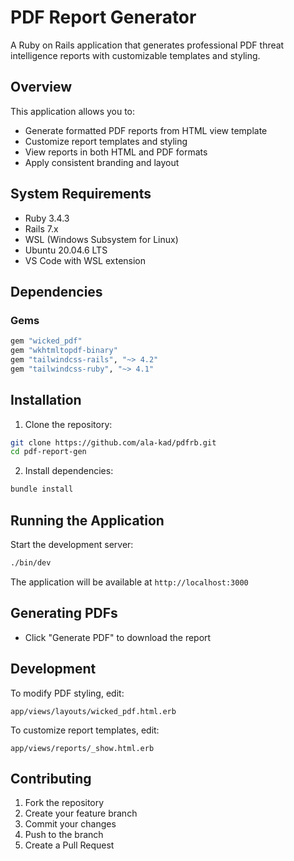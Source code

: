 # PDF Report Generator

A Ruby on Rails application that generates professional PDF threat intelligence reports with customizable templates and styling.

## Overview

This application allows you to:
- Generate formatted PDF reports from HTML view template
- Customize report templates and styling
- View reports in both HTML and PDF formats
- Apply consistent branding and layout

## System Requirements

- Ruby 3.4.3
- Rails 7.x
- WSL (Windows Subsystem for Linux)
- Ubuntu 20.04.6 LTS
- VS Code with WSL extension

## Dependencies

### Gems
```ruby
gem "wicked_pdf"
gem "wkhtmltopdf-binary"
gem "tailwindcss-rails", "~> 4.2"
gem "tailwindcss-ruby", "~> 4.1"
```

## Installation

1. Clone the repository:
```bash
git clone https://github.com/ala-kad/pdfrb.git
cd pdf-report-gen
```

2. Install dependencies:
```bash
bundle install
```


## Running the Application

Start the development server:
```bash
./bin/dev
```

The application will be available at `http://localhost:3000`

## Generating PDFs

* Click "Generate PDF" to download the report

## Development

To modify PDF styling, edit:
```
app/views/layouts/wicked_pdf.html.erb
```

To customize report templates, edit:
```
app/views/reports/_show.html.erb
```

## Contributing

1. Fork the repository
2. Create your feature branch
3. Commit your changes
4. Push to the branch
5. Create a Pull Request
